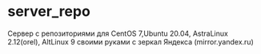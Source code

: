 # server_repo
Сервер с репозиториями для СentOS 7,Ubuntu 20.04, AstraLinux 2.12(orel), AltLinux 9 своими руками с зеркал Яндекса (mirror.yandex.ru)
